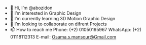 - 👋 Hi, I’m @abozidon
- 👀 I’m interested in Graphic Design
- 🌱 I’m currently learning 3D Motion Graphic Design
- 💞️ I’m looking to collaborate on difrent Projects
- 📫 How to reach me Phone: (+2) 01050195967
WhatsApp: (+2) 01118112313
E-mail: Osama.s.mansour@Gmail.com

<!---
abozidon/abozidon is a ✨ special ✨ repository because its `README.md` (this file) appears on your GitHub profile.
You can click the Preview link to take a look at your changes.
--->
